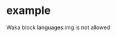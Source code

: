 # example

<!--START_SECTION:waka-->
Waka block languages:img is not allowed
<!--END_SECTION:waka-->
